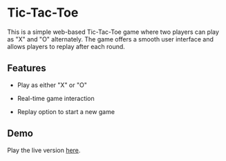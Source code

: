 # Tic-Tac-Toe

This is a simple web-based Tic-Tac-Toe game where two players can play as "X" and "O" alternately. The game offers a smooth user interface and allows players to replay after each round.

## Features

* Play as either "X" or "O"

* Real-time game interaction

* Replay option to start a new game

## Demo

Play the live version [here](https://hardcore-varahamihira-59a9a6.netlify.app/).
